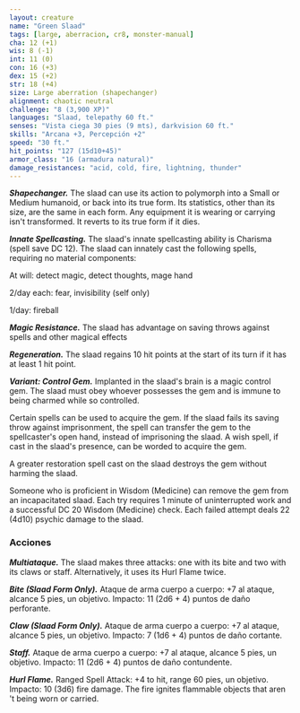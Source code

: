 ```yaml
---
layout: creature
name: "Green Slaad"
tags: [large, aberracion, cr8, monster-manual]
cha: 12 (+1)
wis: 8 (-1)
int: 11 (0)
con: 16 (+3)
dex: 15 (+2)
str: 18 (+4)
size: Large aberration (shapechanger)
alignment: chaotic neutral
challenge: "8 (3,900 XP)"
languages: "Slaad, telepathy 60 ft."
senses: "Vista ciega 30 pies (9 mts), darkvision 60 ft."
skills: "Arcana +3, Percepción +2"
speed: "30 ft."
hit_points: "127 (15d10+45)"
armor_class: "16 (armadura natural)"
damage_resistances: "acid, cold, fire, lightning, thunder"
---
```


***Shapechanger.*** The slaad can use its action to polymorph into a Small or Medium humanoid, or back into its true form. Its statistics, other than its size, are the same in each form. Any equipment it is wearing or carrying isn't transformed. It reverts to its true form if it dies.

***Innate Spellcasting.*** The slaad's innate spellcasting ability is Charisma (spell save DC 12). The slaad can innately cast the following spells, requiring no material components:

At will: detect magic, detect thoughts, mage hand

2/day each: fear, invisibility (self only)

1/day: fireball

***Magic Resistance.*** The slaad has advantage on saving throws against spells and other magical effects

***Regeneration.*** The slaad regains 10 hit points at the start of its turn if it has at least 1 hit point.

***Variant: Control Gem.*** Implanted in the slaad's brain is a magic control gem. The slaad must obey whoever possesses the gem and is immune to being charmed while so controlled.

Certain spells can be used to acquire the gem. If the slaad fails its saving throw against imprisonment, the spell can transfer the gem to the spellcaster's open hand, instead of imprisoning the slaad. A wish spell, if cast in the slaad's presence, can be worded to acquire the gem.

A greater restoration spell cast on the slaad destroys the gem without harming the slaad.

Someone who is proficient in Wisdom (Medicine) can remove the gem from an incapacitated slaad. Each try requires 1 minute of uninterrupted work and a successful DC 20 Wisdom (Medicine) check. Each failed attempt deals 22 (4d10) psychic damage to the slaad.

### Acciones

***Multiataque.*** The slaad makes three attacks: one with its bite and two with its claws or staff. Alternatively, it uses its Hurl Flame twice.

***Bite (Slaad Form Only).*** Ataque de arma cuerpo a cuerpo: +7 al ataque, alcance 5 pies, un objetivo. Impacto: 11 (2d6 + 4) puntos de daño perforante.

***Claw (Slaad Form Only).*** Ataque de arma cuerpo a cuerpo: +7 al ataque, alcance 5 pies, un objetivo. Impacto: 7 (1d6 + 4) puntos de daño cortante.

***Staff.*** Ataque de arma cuerpo a cuerpo: +7 al ataque, alcance 5 pies, un objetivo. Impacto: 11 (2d6 + 4) puntos de daño contundente.

***Hurl Flame.*** Ranged Spell Attack: +4 to hit, range 60 pies, un objetivo. Impacto: 10 (3d6) fire damage. The fire ignites flammable objects that aren 't being worn or carried.